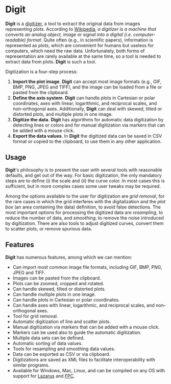 # Digit

**Digit** is a [digitizer](https://en.wikipedia.org/wiki/Digitization), a tool to extract the original data from images representing plots. According to [Wikipedia](https://en.wikipedia.org/wiki/Digitizer_(disambiguation)), *a digitizer is a machine that converts an analog object, image or signal into a digital (i.e. computer-readable) format*. Quite often (e.g., in scientific papers), information is represented as plots, which are convenient for humans but useless for computers, which need the raw data. Unfortunately, both forms of representation are rarely available at the same time, so a tool is needed to extract data from plots. **Digit** is such a tool.

Digitization is a four-step process:

1. **Import the plot image**. **Digit** can accept most image formats (e.g., GIF, BMP, PNG, JPEG and TIFF), and the image can be loaded from a file or pasted from the clipboard.
2. **Define the axis system**. **Digit** can handle plots in Cartesian or polar coordinates, axes with linear, logarithmic, and reciprocal scales, and non-orthogonal axes. Additionally, **Digit** can deal with skewed, tilted or distorted plots, and multiple plots in one image.
3. **Digitize the data**. **Digit** has algorithms for automatic data digitization by detecting lines or colors and for manual digitization via markers that can be added with a mouse click.
4. **Export the data values**. In **Digit** the digitized data can be saved in CSV format or copied to the clipboard, to use them in any other application.

## Usage

**Digit**'s philosophy is to present the user with several tools with reasonable defaults, and get out of the way. For basic digitization, the only mandatory steps are to define (i) the scale and (ii) the curve color. In most cases this is sufficient, but in more complex cases some user tweaks may be required.

Among the options available to the user for digitization are *grid removal*, for the rare cases in which the grid interferes with the digitalization and the *plot box* (an area containing the data) definition, to avoid false detections. The most important options for processing the digitized data are *resampling*, to reduce the number of data, and *smoothing*, to remove the noise introduced by digitization. There are also tools to adjust digitized curves, convert them to scatter plots, or remove spurious data.

## Features

**Digit** has numerous features, among which we can mention:

* Can import most common image file formats, including GIF, BMP, PNG, JPEG and TIFF.
* Images can be pasted from the clipboard.
* Plots can be zoomed, cropped and rotated.
* Can handle skewed, tilted or distorted plots.
* Can handle multiple plots in one image.
* Can handle plots in Cartesian or polar coordinates.
* Can handle axes with linear, logarithmic, and reciprocal scales, and non-orthogonal axes.
* Tool for grid removal.
* Automatic digitization of line and scatter plots.
* Manual digitization via markers that can be added with a mouse click.
* Markers can be used also to guide the automatic digitization.
* Multiple data sets can be defined.
* Automatic sorting of data values.
* Tools for resampling and smoothing data values.
* Data can be exported as CSV or via clipboard.
* Digitizations are saved as XML files to facilitate interoperability with similar programs.
* Available for Windows, Mac, Linux, and can be compiled on any OS with support for [Lazarus](https://www.lazarus-ide.org/) and [FPC](https://www.freepascal.org/).
